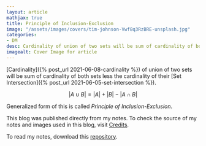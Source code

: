 ```yaml
---
layout: article
mathjax: true
title: Principle of Inclusion-Exclusion
image: "/assets/images/covers/tim-johnson-Vwf8q3RzBRE-unsplash.jpg"
categories:
- DM
desc: Cardinality of union of two sets will be sum of cardinality of both sets less the cardinality of their Set Intersection. 
imagealt: Cover Image for article
---
```


[Cardinality]({% post_url 2021-06-08-cardinality %}) of union of two sets will be sum of cardinality of both sets less the cardinality of their [Set Intersection]({% post_url 2021-06-05-set-intersection %}).

$$|A \cup B| = |A| + |B| - |A \cap B|$$

































































































































































































































































































































































































Generalized form of this is called *Principle of Inclusion-Exclusion*.

This blog was published directly from my notes.
To check the source of my notes and images used in this blog, visit <a href="/credits.html" target="_blank">Credits</a>.

To read my notes, download this <a href="https://github.com/bovem/CS" target="blank">repository</a>.